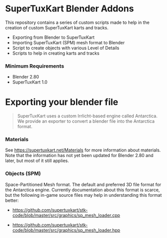 # SuperTuxKart Blender Addons

This repository contains a series of custom scripts made to help in the creation of custom SuperTuxKart karts and tracks.

  - Exporting from Blender to SuperTuxKart
  - Importing SuperTuxKart (SPM) mesh format to Blender
  - Script to create objects with various Level of Details
  - Scripts to help in creating karts and tracks

### Minimum Requirements

  - Blender 2.80
  - SuperTuxKart 1.0

# Exporting your blender file
> SuperTuxKart uses a custom Irrlicht-based engine called Antarctica. We provide an exporter to convert a blender file into the Antarctica format.

### Materials
See <https://supertuxkart.net/Materials> for more information about materials. Note that the information has not yet been updated for Blender 2.80 and later,  but most of it still applies.

### Objects (SPM)
Space-Partitioned Mesh format. The default and preferred 3D file format for the Antarctica engine. Currently documentation about this format is scarce, but the following in-game source files may help in understanding this format better:

* <https://github.com/supertuxkart/stk-code/blob/master/src/graphics/sp_mesh_loader.cpp>

* <https://github.com/supertuxkart/stk-code/blob/master/src/graphics/sp_mesh_loader.hpp>
